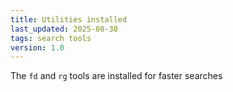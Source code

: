 ```yaml
---
title: Utilities installed
last_updated: 2025-08-30
tags: search tools
version: 1.0
---
```


The `fd` and `rg` tools are installed for faster searches
